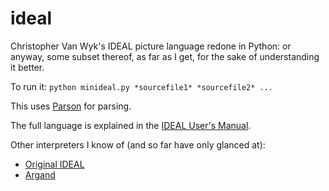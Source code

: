 # ideal

Christopher Van Wyk's IDEAL picture language redone in Python: or
anyway, some subset thereof, as far as I get, for the sake of
understanding it better.

To run it: `python minideal.py *sourcefile1* *sourcefile2* ...`

This uses [Parson](https://github.com/darius/parson) for parsing.

The full language is explained in the [IDEAL User's
Manual](https://web.cecs.pdx.edu/~trent/gnu/groff/103.ps).

Other interpreters I know of (and so far have only glanced at):

  * [Original IDEAL](http://freaknet.org/martin/tape/stuff/ditroff/ideal/)
  * [Argand](https://github.com/ALPHA-60/argand)
